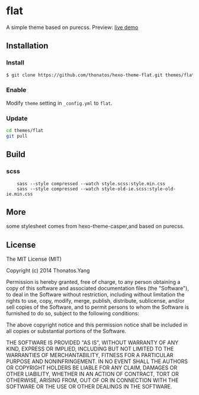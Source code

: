 # flat

A simple theme based on purecss.
Preview: [live demo](http://tech.thonatos.com)

## Installation

### Install

``` bash
$ git clone https://github.com/thonatos/hexo-theme-flat.git themes/flat
```

### Enable

Modify `theme` setting in `_config.yml` to `flat`.

### Update

``` bash
cd themes/flat
git pull
```

## Build

### scss

```
    sass --style compressed --watch style.scss:style.min.css
    sass --style compressed --watch style-old-ie.scss:style-old-ie.min.css
```
## More

some stylesheet comes from hexo-theme-casper,and based on purecss.

## License

The MIT License (MIT)

Copyright (c) 2014 Thonatos.Yang

Permission is hereby granted, free of charge, to any person obtaining a copy of
this software and associated documentation files (the "Software"), to deal in
the Software without restriction, including without limitation the rights to
use, copy, modify, merge, publish, distribute, sublicense, and/or sell copies of
the Software, and to permit persons to whom the Software is furnished to do so,
subject to the following conditions:

The above copyright notice and this permission notice shall be included in all
copies or substantial portions of the Software.

THE SOFTWARE IS PROVIDED "AS IS", WITHOUT WARRANTY OF ANY KIND, EXPRESS OR
IMPLIED, INCLUDING BUT NOT LIMITED TO THE WARRANTIES OF MERCHANTABILITY, FITNESS
FOR A PARTICULAR PURPOSE AND NONINFRINGEMENT. IN NO EVENT SHALL THE AUTHORS OR
COPYRIGHT HOLDERS BE LIABLE FOR ANY CLAIM, DAMAGES OR OTHER LIABILITY, WHETHER
IN AN ACTION OF CONTRACT, TORT OR OTHERWISE, ARISING FROM, OUT OF OR IN
CONNECTION WITH THE SOFTWARE OR THE USE OR OTHER DEALINGS IN THE SOFTWARE.
